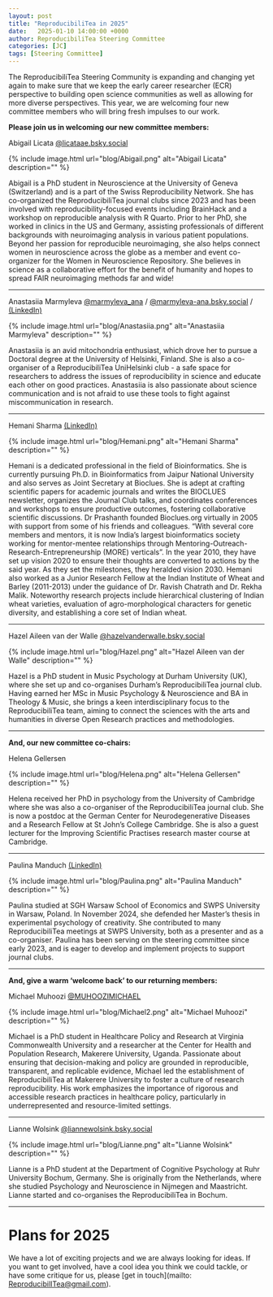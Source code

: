 ```yaml
---
layout: post
title: "ReproducibiliTea in 2025"
date:   2025-01-10 14:00:00 +0000
author: ReproducibiliTea Steering Committee
categories: [JC]
tags: [Steering Committee]
---
```


The ReproducibiliTea Steering Community is expanding and changing yet again to make sure that we keep the early career researcher (ECR) perspective to building open science communities as well as allowing for more diverse perspectives. This year, we are welcoming four new committee members who will bring fresh impulses to our work.

**Please join us in welcoming our new committee members:**

Abigail Licata [@licataae.bsky.social](https://bsky.app/profile/licataae.bsky.social)

{% include image.html url="blog/Abigail.png" alt="Abigail Licata" description="" %}

Abigail is a PhD student in Neuroscience at the University of Geneva (Switzerland) and is a part of the Swiss Reproducibility Network. She has co-organized the ReproducibiliTea journal clubs since 2023 and has been involved with reproducibility-focused events including BrainHack and a workshop on reproducible analysis with R Quarto. Prior to her PhD, she worked in clinics in the US and Germany, assisting professionals of different backgrounds with neuroimaging analysis in various patient populations. Beyond her passion for reproducible neuroimaging, she also helps connect women in neuroscience across the globe as a member and event co-organizer for the Women in Neuroscience Repository. She believes in science as a collaborative effort for the benefit of humanity and hopes to spread FAIR neuroimaging methods far and wide!

---

Anastasiia Marmyleva [@marmyleva_ana](https://x.com/marmyleva_ana) / [@marmyleva-ana.bsky.social](https://bsky.app/profile/marmyleva-ana.bsky.social) / [(LinkedIn)](https://www.linkedin.com/in/anastasiia-marmyleva-5ba646106/)

{% include image.html url="blog/Anastasiia.png" alt="Anastasiia Marmyleva" description="" %}

Anastasiia is an avid mitochondria enthusiast, which drove her to pursue a Doctoral degree at the University of Helsinki, Finland. She is also a co-organiser of a ReproducibiliTea UniHelsinki club - a safe space for researchers to address the issues of reproducibility in science and educate each other on good practices. Anastasiia is also passionate about science communication and is not afraid to use these tools to fight against miscommunication in research.

---

Hemani Sharma [(LinkedIn)](https://www.linkedin.com/in/hemani-sharma-b9476516/)

{% include image.html url="blog/Hemani.png" alt="Hemani Sharma" description="" %}

Hemani is a dedicated professional in the field of Bioinformatics. She is currently pursuing Ph.D. in Bioinformatics from Jaipur National University and also serves as Joint Secretary at Bioclues. She is adept at crafting scientific papers for academic journals and writes the BIOCLUES newsletter, organizes the Journal Club talks, and coordinates conferences and workshops to ensure productive outcomes, fostering collaborative scientific discussions. Dr Prashanth founded Bioclues.org virtually in 2005 with support from some of his friends and colleagues. “With several core members and mentors, it is now India’s largest bioinformatics society working for mentor-mentee relationships through Mentoring-Outreach-Research-Entrepreneurship (MORE) verticals”. In the year 2010, they have set up vision 2020 to ensure their thoughts are converted to actions by the said year. As they set the milestones, they heralded vision 2030. Hemani also worked as a Junior Research Fellow at the Indian Institute of Wheat and Barley (2011-2013) under the guidance of Dr. Ravish Chatrath and Dr. Rekha Malik. Noteworthy research projects include hierarchical clustering of Indian wheat varieties, evaluation of agro-morphological characters for genetic diversity, and establishing a core set of Indian wheat.

---

Hazel Aileen van der Walle [@hazelvanderwalle.bsky.social](https://bsky.app/profile/hazelvanderwalle.bsky.social)

{% include image.html url="blog/Hazel.png" alt="Hazel Aileen van der Walle" description="" %}

Hazel is a PhD student in Music Psychology at Durham University (UK), where she set up and co-organises Durham’s ReproducibiliTea journal club. Having earned her MSc in Music Psychology & Neuroscience and BA in Theology & Music, she brings a keen interdisciplinary focus to the ReproducibiliTea team, aiming to connect the sciences with the arts and humanities in diverse Open Research practices and methodologies.

---

**And, our new committee co-chairs:**

Helena Gellersen

{% include image.html url="blog/Helena.png" alt="Helena Gellersen" description="" %}

Helena received her PhD in psychology from the University of Cambridge where she was also a co-organiser of the ReproducibiliTea journal club. She is now a postdoc at the German Center for Neurodegenerative Diseases and a Research Fellow at St John’s College Cambridge. She is also a guest lecturer for the Improving Scientific Practises research master course at Cambridge.

----

Paulina Manduch [(LinkedIn)](https://www.linkedin.com/in/paulinamanduch/)

{% include image.html url="blog/Paulina.png" alt="Paulina Manduch" description="" %}

Paulina studied at SGH Warsaw School of Economics and SWPS University in Warsaw, Poland. In November 2024, she defended her Master’s thesis in experimental psychology of creativity. She contributed to many ReproducibiliTea meetings at SWPS University, both as a presenter and as a co-organiser. Paulina has been serving on the steering committee since early 2023, and is eager to develop and implement projects to support journal clubs.

---

**And, give a warm ‘welcome back’ to our returning members:**

Michael Muhoozi [@MUHOOZIMICHAEL](https://twitter.com/MUHOOZIMICHAEL)

{% include image.html url="blog/Michael2.png" alt="Michael Muhoozi" description="" %}

Michael is a PhD student in Healthcare Policy and Research at Virginia Commonwealth University and a researcher at the Center for Health and Population Research, Makerere University, Uganda. Passionate about ensuring that decision-making and policy are grounded in reproducible, transparent, and replicable evidence, Michael led the establishment of ReproducibiliTea at Makerere University to foster a culture of research reproducibility. His work emphasizes the importance of rigorous and accessible research practices in healthcare policy, particularly in underrepresented and resource-limited settings.

---

Lianne Wolsink [@liannewolsink.bsky.social](https://bsky.app/profile/liannewolsink.bsky.social)

{% include image.html url="blog/Lianne.png" alt="Lianne Wolsink" description="" %}

Lianne is a PhD student at the Department of Cognitive Psychology at Ruhr University Bochum, Germany. She is originally from the Netherlands, where she studied Psychology and Neuroscience in Nijmegen and Maastricht. Lianne started and co-organises the ReproducibiliTea in Bochum.

---

# Plans for 2025

We have a lot of exciting projects and we are always looking for ideas. If you want to get involved, have a cool idea you think we could tackle, or have some critique for us, please [get in touch](mailto: ReproducibilITea@gmail.com).

